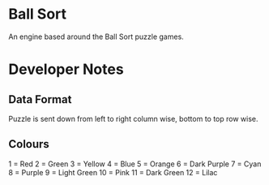 # Ball Sort

An engine based around the Ball Sort puzzle games.

# Developer Notes

## Data Format

Puzzle is sent down from left to right column wise, bottom to top row wise.

## Colours

1 = Red
2 = Green
3 = Yellow
4 = Blue
5 = Orange
6 = Dark Purple
7 = Cyan
8 = Purple
9 = Light Green
10 = Pink
11 = Dark Green
12 = Lilac
